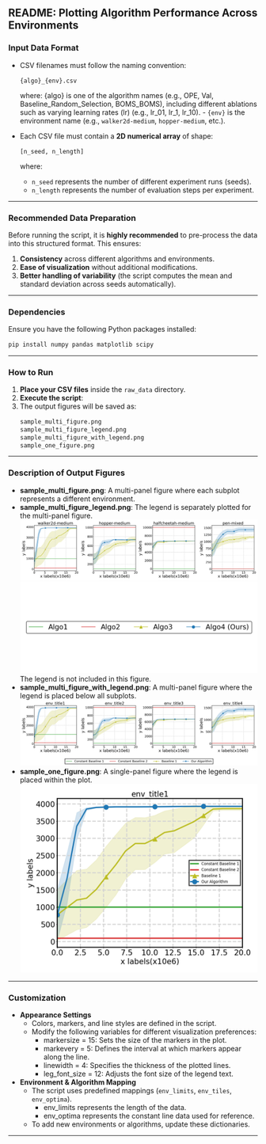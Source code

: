## README: Plotting Algorithm Performance Across Environments



### Input Data Format
- CSV filenames must follow the naming convention:  
  ```
  {algo}_{env}.csv
  ```
  where:
{algo} is one of the algorithm names (e.g., OPE, Val, Baseline_Random_Selection, BOMS_BOMS), including different ablations such as varying learning rates (lr) (e.g., lr_01, lr_1, lr_10).  - `{env}` is the environment name (e.g., `walker2d-medium`, `hopper-medium`, etc.).

- Each CSV file must contain a **2D numerical array** of shape:
  ```
  [n_seed, n_length]
  ```
  where:
  - `n_seed` represents the number of different experiment runs (seeds).
  - `n_length` represents the number of evaluation steps per experiment.

---

### Recommended Data Preparation
Before running the script, it is **highly recommended** to pre-process the data into this structured format. This ensures:
1. **Consistency** across different algorithms and environments.
2. **Ease of visualization** without additional modifications.
3. **Better handling of variability** (the script computes the mean and standard deviation across seeds automatically).

---

### Dependencies
Ensure you have the following Python packages installed:
```bash
pip install numpy pandas matplotlib scipy
```

---

### How to Run
1. **Place your CSV files** inside the `raw_data` directory.
2. **Execute the script**:
3. The output figures will be saved as:
   ```
   sample_multi_figure.png
   sample_multi_figure_legend.png
   sample_multi_figure_with_legend.png
   sample_one_figure.png
   ```

---

### Description of Output Figures

- **sample_multi_figure.png**: A multi-panel figure where each subplot represents a different environment.
- **sample_multi_figure_legend.png**: The legend is separately plotted for the multi-panel figure.
  ![Multi-Figure Figure](sample_multi_figure.png)
  ![Legend Figure](sample_multi_figure_legend.png)
 The legend is not included in this figure.
- **sample_multi_figure_with_legend.png**: A multi-panel figure where the legend is placed below all subplots.
  ![Multi-Figure Figure with Legend](sample_multi_figure_with_legend.png)
- **sample_one_figure.png**: A single-panel figure where the legend is placed within the plot.
  ![Single-Figure Figure](sample_one_figure.png)

---

### Customization
- **Appearance Settings**
  - Colors, markers, and line styles are defined in the script.
  - Modify the following variables for different visualization preferences:
      - markersize = 15: Sets the size of the markers in the plot.
      - markevery = 5: Defines the interval at which markers appear along the line.
      - linewidth = 4: Specifies the thickness of the plotted lines.
      - leg_font_size = 12: Adjusts the font size of the legend text.
- **Environment & Algorithm Mapping**
  - The script uses predefined mappings (`env_limits`, `env_tiles`, `env_optima`).
    - env_limits represents the length of the data.
    - env_optima represents the constant line data used for reference.
  - To add new environments or algorithms, update these dictionaries.

---


